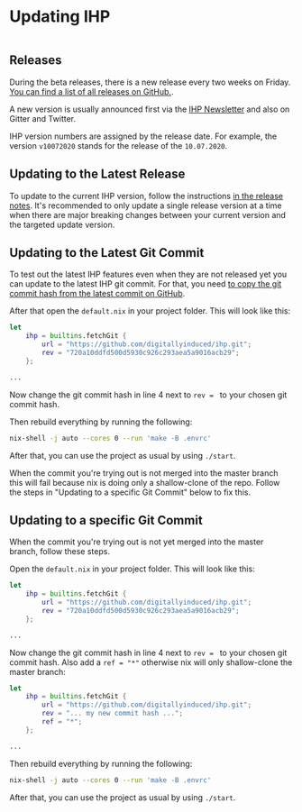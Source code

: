 # Updating IHP

```toc

```

## Releases

During the beta releases, there is a new release every two weeks on Friday. [You can find a list of all releases on GitHub.](https://github.com/digitallyinduced/ihp/releases).

A new version is usually announced first via the [IHP Newsletter](http://eepurl.com/g51zq1) and also on Gitter and Twitter.

IHP version numbers are assigned by the release date. For example, the version `v10072020` stands for the release of the `10.07.2020`.

## Updating to the Latest Release

To update to the current IHP version, follow the instructions [in the release notes](https://github.com/digitallyinduced/ihp/releases). It's recommended to only update a single release version at a time when there are major breaking changes between your current version and the targeted update version.

## Updating to the Latest Git Commit

To test out the latest IHP features even when they are not released yet you can update to the latest IHP git commit. For that, you need [to copy the git commit hash from the latest commit on GitHub](https://github.com/digitallyinduced/ihp/commits/master).

After that open the `default.nix` in your project folder. This will look like this:

```nix
let
    ihp = builtins.fetchGit {
        url = "https://github.com/digitallyinduced/ihp.git";
        rev = "720a10ddfd500d5930c926c293aea5a9016acb29";
    };

...
```

Now change the git commit hash in line 4 next to `rev = ` to your chosen git commit hash.

Then rebuild everything by running the following:

```bash
nix-shell -j auto --cores 0 --run 'make -B .envrc'
```

After that, you can use the project as usual by using `./start`.

When the commit you're trying out is not merged into the master branch this will fail because nix is doing only a shallow-clone of the repo. Follow the steps in "Updating to a specific Git Commit" below to fix this.

## Updating to a specific Git Commit

When the commit you're trying out is not yet merged into the master branch, follow these steps.

Open the `default.nix` in your project folder. This will look like this:

```nix
let
    ihp = builtins.fetchGit {
        url = "https://github.com/digitallyinduced/ihp.git";
        rev = "720a10ddfd500d5930c926c293aea5a9016acb29";
    };

...
```

Now change the git commit hash in line 4 next to `rev = ` to your chosen git commit hash. Also add a `ref = "*"` otherwise nix will only shallow-clone the master branch:

```nix
let
    ihp = builtins.fetchGit {
        url = "https://github.com/digitallyinduced/ihp.git";
        rev = "... my new commit hash ...";
        ref = "*";
    };

...
```

Then rebuild everything by running the following:

```bash
nix-shell -j auto --cores 0 --run 'make -B .envrc'
```

After that, you can use the project as usual by using `./start`.
